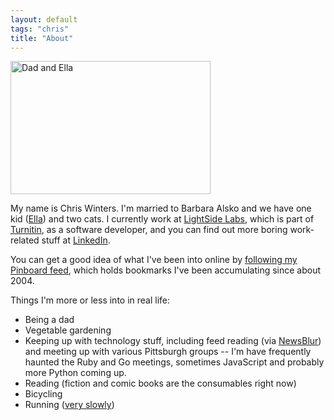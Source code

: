 ```yaml
---
layout: default
tags: "chris"
title: "About"
---
```


<p>
<a href="https://www.flickr.com/photos/cwinters/14311802240" title="Dad and Ella by Chris Winters, on Flickr"><img
 src="https://farm4.staticflickr.com/3869/14311802240_dce8e0ca12_n.jpg" width="320" height="213" alt="Dad and Ella"></a>
</p>

My name is Chris Winters. I'm married to Barbara Alsko 
and we have one kid ([Ella](http://www.flickr.com/photos/cwinters/tags/ella/))
and two cats. I currently work at 
[LightSide Labs](http://www.lightsidelabs.com/), which is part of
[Turnitin](http://www.turnitin.com), as a software developer, and you can find
out more boring work-related stuff at
[LinkedIn](http://www.linkedin.com/in/winterschris).

You can get a good idea of what I've been into online by
[following my Pinboard feed](http://pinboard.in/u:cwinters), which
holds bookmarks I've been accumulating since about 2004.

Things I'm more or less into in real life:

* Being a dad
* Vegetable gardening
* Keeping up with technology stuff, including feed reading (via
  [NewsBlur](http://www.newsblur.com/)) and meeting up
  with various Pittsburgh groups -- I'm have frequently haunted the Ruby
  and Go meetings, sometimes JavaScript and probably more Python coming up.
* Reading (fiction and comic books are the consumables right now)
* Bicycling
* Running ([very slowly](http://results.active.com/events/dicks-sporting-goods-pittsburgh-marathon/participants?utf8=%E2%9C%93&search=winters&commit=Search))


